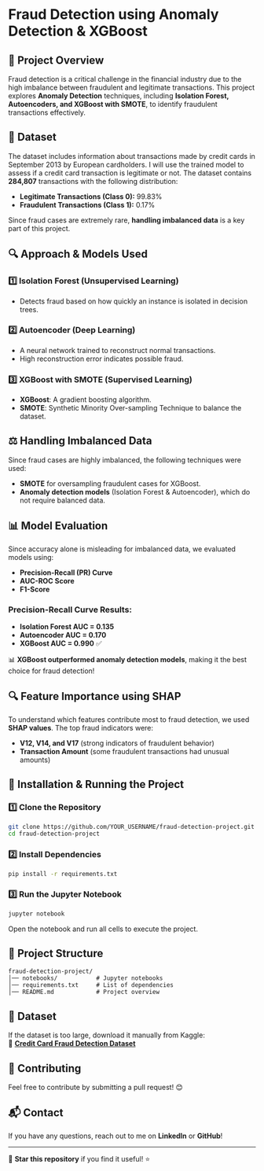 # Fraud Detection using Anomaly Detection & XGBoost

## 📌 Project Overview
Fraud detection is a critical challenge in the financial industry due to the high imbalance between fraudulent and legitimate transactions. This project explores **Anomaly Detection** techniques, including **Isolation Forest, Autoencoders, and XGBoost with SMOTE**, to identify fraudulent transactions effectively.

## 📂 Dataset
The dataset includes information about transactions made by credit cards in September 2013 by European cardholders. I will use the trained model to assess if a credit card transaction is legitimate or not. The dataset contains **284,807** transactions with the following distribution:
- **Legitimate Transactions (Class 0):** 99.83%
- **Fraudulent Transactions (Class 1):** 0.17%

Since fraud cases are extremely rare, **handling imbalanced data** is a key part of this project.

## 🔍 Approach & Models Used
### 1️⃣ **Isolation Forest (Unsupervised Learning)**
- Detects fraud based on how quickly an instance is isolated in decision trees.

### 2️⃣ **Autoencoder (Deep Learning)**
- A neural network trained to reconstruct normal transactions.
- High reconstruction error indicates possible fraud.

### 3️⃣ **XGBoost with SMOTE (Supervised Learning)**
- **XGBoost**: A gradient boosting algorithm.
- **SMOTE**: Synthetic Minority Over-sampling Technique to balance the dataset.

## ⚖ Handling Imbalanced Data
Since fraud cases are highly imbalanced, the following techniques were used:
-  **SMOTE** for oversampling fraudulent cases for XGBoost.
-  **Anomaly detection models** (Isolation Forest & Autoencoder), which do not require balanced data.

## 📊 Model Evaluation
Since accuracy alone is misleading for imbalanced data, we evaluated models using:
- **Precision-Recall (PR) Curve**
- **AUC-ROC Score**
- **F1-Score**

### **Precision-Recall Curve Results:**
- **Isolation Forest AUC = 0.135**
- **Autoencoder AUC = 0.170**
- **XGBoost AUC = 0.990** ✅

📊 **XGBoost outperformed anomaly detection models**, making it the best choice for fraud detection!

## 🔍 Feature Importance using SHAP
To understand which features contribute most to fraud detection, we used **SHAP values**. The top fraud indicators were:
- **V12, V14, and V17** (strong indicators of fraudulent behavior)
- **Transaction Amount** (some fraudulent transactions had unusual amounts)

## 🚀 Installation & Running the Project
### **1️⃣ Clone the Repository**
```bash
git clone https://github.com/YOUR_USERNAME/fraud-detection-project.git
cd fraud-detection-project
```

### **2️⃣ Install Dependencies**
```bash
pip install -r requirements.txt
```

### **3️⃣ Run the Jupyter Notebook**
```bash
jupyter notebook
```
Open the notebook and run all cells to execute the project.

## 📂 Project Structure
```
fraud-detection-project/
│── notebooks/           # Jupyter notebooks
│── requirements.txt     # List of dependencies
│── README.md            # Project overview
```

## 📂 Dataset
If the dataset is too large, download it manually from Kaggle:  
🔗 **[Credit Card Fraud Detection Dataset](https://www.kaggle.com/mlg-ulb/creditcardfraud)**

## 📢 Contributing
Feel free to contribute by submitting a pull request! 😊

## 📬 Contact
If you have any questions, reach out to me on **LinkedIn** or **GitHub**!

---
🚀 **Star this repository** if you find it useful! ⭐

